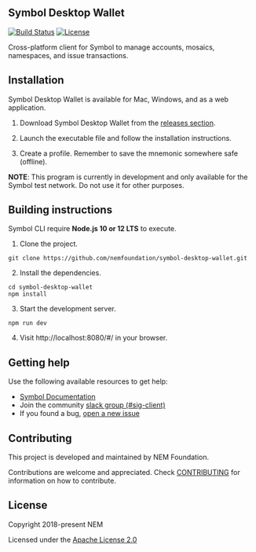 ## Symbol Desktop Wallet

[![Build Status](https://travis-ci.com/nemfoundation/symbol-desktop-wallet.svg?branch=master)](https://travis-ci.com/nemfoundation/symbol-desktop-wallet)
[![License](https://img.shields.io/badge/License-Apache%202.0-blue.svg)](https://opensource.org/licenses/Apache-2.0)

Cross-platform client for Symbol to manage accounts, mosaics, namespaces, and issue transactions.

## Installation

Symbol Desktop Wallet is available for Mac, Windows, and as a web application.

1. Download Symbol Desktop Wallet from the [releases section](https://github.com/nemfoundation/symbol-desktop-account/releases).

2. Launch the executable file and follow the installation instructions.

3. Create a profile. Remember to save the mnemonic somewhere safe (offline).

**NOTE**: This program is currently in development and only available for the Symbol test network. Do not use it for other purposes.

## Building instructions

Symbol CLI require **Node.js 10 or 12 LTS** to execute.

1. Clone the project.

```
git clone https://github.com/nemfoundation/symbol-desktop-wallet.git
```

2. Install the dependencies.
```
cd symbol-desktop-wallet
npm install 
```

3. Start the development server.

```
npm run dev 
```

4. Visit http://localhost:8080/#/ in your browser.

## Getting help

Use the following available resources to get help:

- [Symbol Documentation][docs]
- Join the community [slack group (#sig-client)][slack] 
- If you found a bug, [open a new issue][issues]

## Contributing

This project is developed and maintained by NEM Foundation.

Contributions are welcome and appreciated. 
Check [CONTRIBUTING](CONTRIBUTING.md) for information on how to contribute.

## License

Copyright 2018-present NEM

Licensed under the [Apache License 2.0](LICENSE)

[self]: https://github.com/nemfoundation/symbol-desktop-wallet
[docs]: https://nemtech.github.io
[issues]: https://github.com/nemfoundation/symbol-desktop-account/issues
[slack]: https://join.slack.com/t/nem2/shared_invite/enQtMzY4MDc2NTg0ODgyLWZmZWRiMjViYTVhZjEzOTA0MzUyMTA1NTA5OWQ0MWUzNTA4NjM5OTJhOGViOTBhNjkxYWVhMWRiZDRkOTE0YmU
